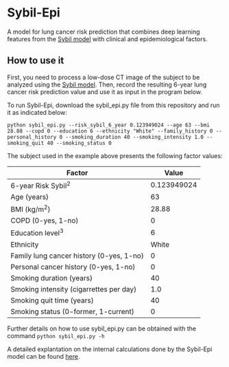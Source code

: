 # Sybil-Epi
A model for lung cancer risk prediction that combines deep learning features from the [Sybil model](https://github.com/reginabarzilaygroup/Sybil/) with clinical and epidemiological factors.

## How to use it

First, you need to process a low-dose CT image of the subject to be analyzed using the [Sybil model](https://github.com/reginabarzilaygroup/Sybil/). Then, record the resulting 6-year lung cancer risk prediction value and use it as input in the program below.

To run Sybil-Epi, download the sybil_epi.py file from this repository and run it as indicated below:

`python sybil_epi.py --risk_sybil_6_year 0.123949024 --age 63 --bmi 28.88 --copd 0 --education 6 --ethnicity "White" --family_history 0 --personal_history 0 --smoking_duration 40 --smoking_intensity 1.0 --smoking_quit 40 --smoking_status 0`

The subject used in the example above presents the following factor values:

|Factor|Value|
|-|-|
|6-year Risk Sybil<sup>2</sup>|0.123949024|
|Age (years)|63|
|BMI (kg/m<sup>2</sup>)|28.88|
|COPD (0-yes, 1-no)|0|
|Education level<sup>3</sup>|6|
|Ethnicity|White|
|Family lung cancer history (0-yes, 1-no)|0|
|Personal cancer history (0-yes, 1-no)|0|
|Smoking duration (years)|40|
|Smoking intensity (cigarrettes per day)|1.0|
|Smoking quit time (years)|40|
|Smoking status (0-former, 1-current)|0|

Further details on how to use sybil_epi.py can be obtained with the command
`python sybil_epi.py -h`

A detailed explantation on the internal calculations done by the Sybil-Epi model can be found [here](https://github.com/hung-lab/Sybil-Epi/blob/main/Algorithm_description.md).
